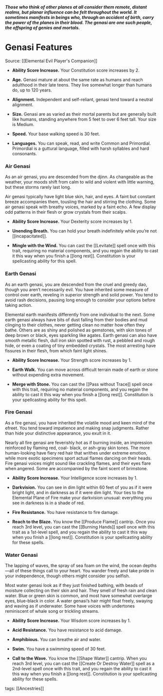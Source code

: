 **_Those who think of other planes at all consider them remote, distant realms, but planar influence can be felt throughout the world. It sometimes manifests in beings who, through an accident of birth, carry the power of the planes in their blood. The genasi are one such people, the offspring of genies and mortals._**

# Genasi Features

Source: [[Elemental Evil Player's Companion]]

-   **Ability Score Increase.** Your Constitution score increases by 2.

-   **Age.** Genasi mature at about the same rate as humans and reach adulthood in their late teens. They live somewhat longer than humans do, up to 120 years.

-   **Alignment.** Independent and self-reliant, genasi tend toward a neutral alignment.

-   **Size.** Genasi are as varied as their mortal parents but are generally built like humans, standing anywhere from 5 feet to over 6 feet tall. Your size is Medium.

-   **Speed.** Your base walking speed is 30 feet.

-   **Languages.** You can speak, read, and write Common and Primordial. Primordial is a guttural language, filled with harsh syllables and hard consonants.

### Air Genasi

As an air genasi, you are descended from the djinn. As changeable as the weather, your moods shift from calm to wild and violent with little warning, but these storms rarely last long.

Air genasi typically have light blue skin, hair, and eyes. A faint but constant breeze accompanies them, tousling the hair and stirring the clothing. Some air genasi speak with breathy voices, marked by a faint echo. A few display odd patterns in their flesh or grow crystals from their scalps.

-   **Ability Score Increase.** Your Dexterity score increases by 1.

-   **Unending Breath.** You can hold your breath indefinitely while you’re not [[incapacitated]].

-   **Mingle with the Wind.** You can cast the [[Levitate]] spell once with this trait, requiring no material components, and you regain the ability to cast it this way when you finish a [[long rest]]. Constitution is your spellcasting ability for this spell.

### Earth Genasi

As an earth genasi, you are descended from the cruel and greedy dao, though you aren’t necessarily evil. You have inherited some measure of control over earth, reveling in superior strength and solid power. You tend to avoid rash decisions, pausing long enough to consider your options before taking action.

Elemental earth manifests differently from one individual to the next. Some earth genasi always have bits of dust falling from their bodies and mud clinging to their clothes, never getting clean no matter how often they bathe. Others are as shiny and polished as gemstones, with skin tones of deep brown or black, eyes sparkling like agates. Earth genasi can also have smooth metallic flesh, dull iron skin spotted with rust, a pebbled and rough hide, or even a coating of tiny embedded crystals. The most arresting have fissures in their flesh, from which faint light shines.

-   **Ability Score Increase.** Your Strength score increases by 1.

-   **Earth Walk.** You can move across difficult terrain made of earth or stone without expending extra movement.

-   **Merge with Stone.** You can cast the [[Pass without Trace]] spell once with this trait, requiring no material components, and you regain the ability to cast it this way when you finish a [[long rest]]. Constitution is your spellcasting ability for this spell.

### Fire Genasi

As a fire genasi, you have inherited the volatile mood and keen mind of the efreet. You tend toward impatience and making snap judgments. Rather than hide your distinctive appearance, you exult in it.

Nearly all fire genasi are feverishly hot as if burning inside, an impression reinforced by flaming red, coal- black, or ash-gray skin tones. The more human-looking have fiery red hair that writhes under extreme emotion, while more exotic specimens sport actual flames dancing on their heads. Fire genasi voices might sound like crackling flames, and their eyes flare when angered. Some are accompanied by the faint scent of brimstone.

-   **Ability Score Increase.** Your Intelligence score increases by 1.

-   **Darkvision.** You can see in dim light within 60 feet of you as if it were bright light, and in darkness as if it were dim light. Your ties to the Elemental Plane of Fire make your darkvision unusual: everything you see in darkness is in a shade of red.

-   **Fire Resistance.** You have resistance to fire damage.

-   **Reach to the Blaze.** You know the [[Produce Flame]] cantrip. Once you reach 3rd level, you can cast the [[Burning Hands]] spell once with this trait as a 1st-level spell, and you regain the ability to cast it this way when you finish a [[long rest]]. Constitution is your spellcasting ability for these spells.

### Water Genasi

The lapping of waves, the spray of sea foam on the wind, the ocean depths—all of these things call to your heart. You wander freely and take pride in your independence, though others might consider you selfish.

Most water genasi look as if they just finished bathing, with beads of moisture collecting on their skin and hair. They smell of fresh rain and clean water. Blue or green skin is common, and most have somewhat overlarge eyes, blue-black in color. A water genasi’s hair might float freely, swaying and waving as if underwater. Some have voices with undertones reminiscent of whale song or trickling streams.

-   **Ability Score Increase.** Your Wisdom score increases by 1.

-   **Acid Resistance.** You have resistance to acid damage.

-   **Amphibious.** You can breathe air and water.

-   **Swim.** You have a swimming speed of 30 feet.

-   **Call to the Wave.** You know the [[Shape Water]] cantrip. When you reach 3rd level, you can cast the [[Create Or Destroy Water]] spell as a 2nd-level spell once with this trait, and you regain the ability to cast it this way when you finish a [[long rest]]. Constitution is your spellcasting ability for these spells.

tags: [[Ancestries]]